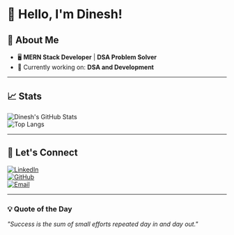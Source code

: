 # 👋 Hello, I'm Dinesh!  



## 🚀 About Me  

- 🖥️ **MERN Stack Developer** | **DSA Problem Solver**  
- 🎯 Currently working on: **DSA and Development**  


---



## 📈 Stats  

![Dinesh's GitHub Stats](https://github-readme-stats.vercel.app/api?username=dinesh4013j&show_icons=true&theme=radical)  
![Top Langs](https://github-readme-stats.vercel.app/api/top-langs/?username=dinesh4013j&layout=compact&theme=radical)  

---

## 🤝 Let's Connect  

[![LinkedIn](https://img.shields.io/badge/-Dinesh-blue?style=flat&logo=Linkedin&logoColor=white)](https://www.linkedin.com/in/dinesh-j-/)  
[![GitHub](https://img.shields.io/badge/-dinesh4013j-black?style=flat&logo=github&logoColor=white)](https://github.com/dinesh4013j)  
[![Email](https://img.shields.io/badge/-dinesh1311200313@gmail.com-D14836?style=flat&logo=Gmail&logoColor=white)](mailto:dinesh1311200313@gmail.com)  

---

### 💡 Quote of the Day  

_"Success is the sum of small efforts repeated day in and day out."_  

    
  
  
  
